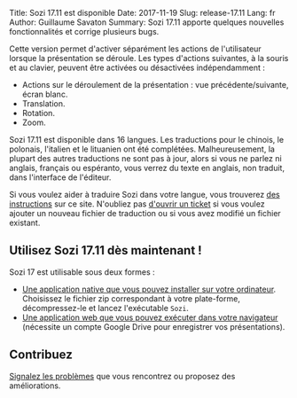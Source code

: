 Title: Sozi 17.11 est disponible
Date: 2017-11-19
Slug: release-17.11
Lang: fr
Author: Guillaume Savaton
Summary:
    Sozi 17.11 apporte quelques nouvelles fonctionnalités et corrige plusieurs bugs.

Cette version permet d'activer séparément les actions de l'utilisateur lorsque
la présentation se déroule.
Les types d'actions suivantes, à la souris et au clavier, peuvent être activées
ou désactivées indépendamment&nbsp;:

* Actions sur le déroulement de la présentation&nbsp;: vue précédente/suivante, écran blanc.
* Translation.
* Rotation.
* Zoom.

Sozi 17.11 est disponible dans 16 langues.
Les traductions pour le chinois, le polonais, l'italien et le lituanien ont été
complétées.
Malheureusement, la plupart des autres traductions ne sont pas à jour, alors si vous
ne parlez ni anglais, français ou espéranto, vous verrez du texte en anglais,
non traduit, dans l'interface de l'éditeur.

Si vous voulez aider à traduire Sozi dans votre langue, vous trouverez [des instructions](|filename|/pages/fr/translate-editor.md) sur ce site.
N'oubliez pas [d'ouvrir un ticket](https://github.com/senshu/Sozi/issues) si vous voulez ajouter
un nouveau fichier de traduction ou si vous avez modifié un fichier existant.


Utilisez Sozi 17.11 dès maintenant&nbsp;!
-----------------------------------------

Sozi 17 est utilisable sous deux formes&nbsp;:

* [Une application native que vous pouvez installer sur votre ordinateur](https://github.com/senshu/Sozi/releases/tag/17.11).
  Choisissez le fichier zip correspondant à votre plate-forme, décompressez-le et lancez l'exécutable `Sozi`.
* [Une application web que vous pouvez exécuter dans votre navigateur](/demo)
  (nécessite un compte Google Drive pour enregistrer vos présentations).

Contribuez
----------

[Signalez les problèmes](https://github.com/senshu/Sozi/issues) que vous rencontrez
ou proposez des améliorations.
